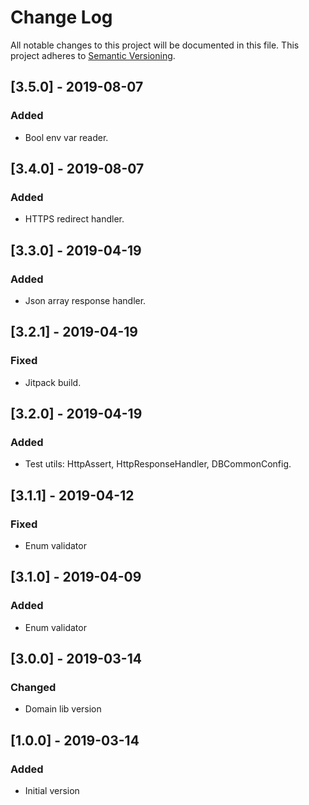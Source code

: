 # Change Log
All notable changes to this project will be documented in this file.
This project adheres to [Semantic Versioning](http://semver.org/).

## [3.5.0] - 2019-08-07
### Added
- Bool env var reader.

## [3.4.0] - 2019-08-07
### Added
- HTTPS redirect handler.

## [3.3.0] - 2019-04-19
### Added
- Json array response handler.

## [3.2.1] - 2019-04-19
### Fixed
- Jitpack build.

## [3.2.0] - 2019-04-19
### Added
- Test utils: HttpAssert, HttpResponseHandler, DBCommonConfig.

## [3.1.1] - 2019-04-12
### Fixed
- Enum validator

## [3.1.0] - 2019-04-09
### Added
- Enum validator

## [3.0.0] - 2019-03-14
### Changed
- Domain lib version

## [1.0.0] - 2019-03-14
### Added
- Initial version
